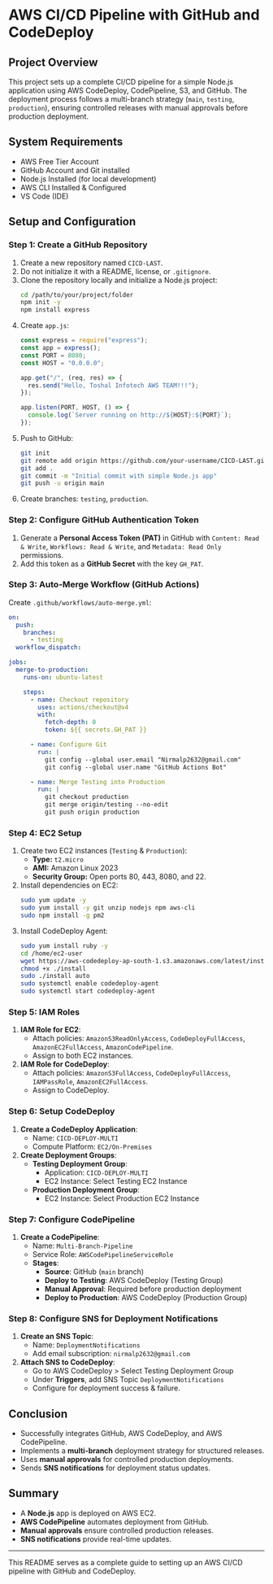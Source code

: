 # AWS CI/CD Pipeline with GitHub and CodeDeploy

## Project Overview
This project sets up a complete CI/CD pipeline for a simple Node.js application using AWS CodeDeploy, CodePipeline, S3, and GitHub. The deployment process follows a multi-branch strategy (`main`, `testing`, `production`), ensuring controlled releases with manual approvals before production deployment.

## System Requirements
- AWS Free Tier Account
- GitHub Account and Git installed
- Node.js Installed (for local development)
- AWS CLI Installed & Configured
- VS Code (IDE)

## Setup and Configuration

### Step 1: Create a GitHub Repository
1. Create a new repository named `CICD-LAST`.
2. Do not initialize it with a README, license, or `.gitignore`.
3. Clone the repository locally and initialize a Node.js project:
   ```sh
   cd /path/to/your/project/folder
   npm init -y
   npm install express
   ```
4. Create `app.js`:
   ```js
   const express = require("express");
   const app = express();
   const PORT = 8080;
   const HOST = "0.0.0.0";
   
   app.get("/", (req, res) => {
     res.send("Hello, Toshal Infotech AWS TEAM!!!");
   });
   
   app.listen(PORT, HOST, () => {
     console.log(`Server running on http://${HOST}:${PORT}`);
   });
   ```
5. Push to GitHub:
   ```sh
   git init
   git remote add origin https://github.com/your-username/CICD-LAST.git
   git add .
   git commit -m "Initial commit with simple Node.js app"
   git push -u origin main
   ```
6. Create branches: `testing`, `production`.

### Step 2: Configure GitHub Authentication Token
1. Generate a **Personal Access Token (PAT)** in GitHub with `Content: Read & Write`, `Workflows: Read & Write`, and `Metadata: Read Only` permissions.
2. Add this token as a **GitHub Secret** with the key `GH_PAT`.

### Step 3: Auto-Merge Workflow (GitHub Actions)
Create `.github/workflows/auto-merge.yml`:
```yaml
on:
  push:
    branches:
      - testing
  workflow_dispatch:

jobs:
  merge-to-production:
    runs-on: ubuntu-latest

    steps:
      - name: Checkout repository
        uses: actions/checkout@v4
        with:
          fetch-depth: 0
          token: ${{ secrets.GH_PAT }}

      - name: Configure Git
        run: |
          git config --global user.email "Nirmalp2632@gmail.com"
          git config --global user.name "GitHub Actions Bot"

      - name: Merge Testing into Production
        run: |
          git checkout production
          git merge origin/testing --no-edit
          git push origin production
```

### Step 4: EC2 Setup
1. Create two EC2 instances (`Testing` & `Production`):
   - **Type:** `t2.micro`
   - **AMI:** Amazon Linux 2023
   - **Security Group:** Open ports 80, 443, 8080, and 22.
2. Install dependencies on EC2:
   ```sh
   sudo yum update -y
   sudo yum install -y git unzip nodejs npm aws-cli
   sudo npm install -g pm2
   ```
3. Install CodeDeploy Agent:
   ```sh
   sudo yum install ruby -y
   cd /home/ec2-user
   wget https://aws-codedeploy-ap-south-1.s3.amazonaws.com/latest/install
   chmod +x ./install
   sudo ./install auto
   sudo systemctl enable codedeploy-agent
   sudo systemctl start codedeploy-agent
   ```

### Step 5: IAM Roles
1. **IAM Role for EC2**:
   - Attach policies: `AmazonS3ReadOnlyAccess`, `CodeDeployFullAccess`, `AmazonEC2FullAccess`, `AmazonCodePipeline`.
   - Assign to both EC2 instances.
2. **IAM Role for CodeDeploy**:
   - Attach policies: `AmazonS3FullAccess`, `CodeDeployFullAccess`, `IAMPassRole`, `AmazonEC2FullAccess`.
   - Assign to CodeDeploy.

### Step 6: Setup CodeDeploy
1. **Create a CodeDeploy Application**:
   - Name: `CICD-DEPLOY-MULTI`
   - Compute Platform: `EC2/On-Premises`
2. **Create Deployment Groups**:
   - **Testing Deployment Group**:
     - Application: `CICD-DEPLOY-MULTI`
     - EC2 Instance: Select Testing EC2 Instance
   - **Production Deployment Group**:
     - EC2 Instance: Select Production EC2 Instance

### Step 7: Configure CodePipeline
1. **Create a CodePipeline**:
   - Name: `Multi-Branch-Pipeline`
   - Service Role: `AWSCodePipelineServiceRole`
   - **Stages**:
     - **Source**: GitHub (`main` branch)
     - **Deploy to Testing**: AWS CodeDeploy (Testing Group)
     - **Manual Approval**: Required before production deployment
     - **Deploy to Production**: AWS CodeDeploy (Production Group)

### Step 8: Configure SNS for Deployment Notifications
1. **Create an SNS Topic**:
   - Name: `DeploymentNotifications`
   - Add email subscription: `nirmalp2632@gmail.com`
2. **Attach SNS to CodeDeploy**:
   - Go to AWS CodeDeploy > Select Testing Deployment Group
   - Under **Triggers**, add SNS Topic `DeploymentNotifications`
   - Configure for deployment success & failure.

## Conclusion
- Successfully integrates GitHub, AWS CodeDeploy, and AWS CodePipeline.
- Implements a **multi-branch** deployment strategy for structured releases.
- Uses **manual approvals** for controlled production deployments.
- Sends **SNS notifications** for deployment status updates.

## Summary
- A **Node.js** app is deployed on AWS EC2.
- **AWS CodePipeline** automates deployment from GitHub.
- **Manual approvals** ensure controlled production releases.
- **SNS notifications** provide real-time updates.

---
This README serves as a complete guide to setting up an AWS CI/CD pipeline with GitHub and CodeDeploy.
